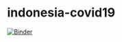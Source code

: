 # indonesia-covid19
[![Binder](https://mybinder.org/badge_logo.svg)](https://mybinder.org/v2/gh/nuharaf/indonesia-covid19/master)
